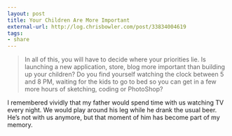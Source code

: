 ```yaml
---
layout: post
title: Your Children Are More Important
external-url: http://log.chrisbowler.com/post/33834004619
tags:
- share
---
```

> In all of this, you will have to decide where your priorities lie. Is launching a new application, store, blog more important than building up your children? Do you find yourself watching the clock between 5 and 8 PM, waiting for the kids to go to bed so you can get in a few more hours of sketching, coding or PhotoShop?

I remembered vividly that my father would spend time with us watching TV every night. We would play around his leg while he drank the usual beer. He’s not with us anymore, but that moment of him has become part of my memory.
